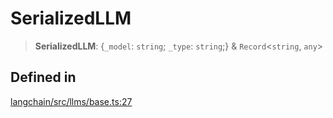 SerializedLLM
=============

> **SerializedLLM**: {`_model`: `string`; `_type`: `string`;} & `Record`<`string`, `any`\>

Defined in[](#defined-in "Direct link to Defined in")
------------------------------------------------------

[langchain/src/llms/base.ts:27](https://github.com/hwchase17/langchainjs/blob/1c1274d/langchain/src/llms/base.ts#L27)
